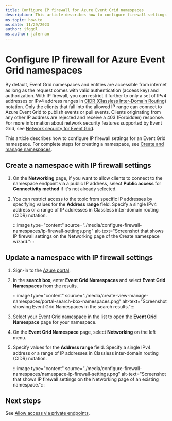 ```yaml
---
title: Configure IP firewall for Azure Event Grid namespaces
description: This article describes how to configure firewall settings for Azure Event Grid namespaces.
ms.topic: how-to
ms.date: 11/29/2023
author: jfggdl
ms.author: jafernan
---
```


# Configure IP firewall for Azure Event Grid namespaces
By default, Event Grid namespaces and entities are accessible from internet as long as the request comes with valid authentication (access key) and authorization. With IP firewall, you can restrict it further to only a set of IPv4 addresses or IPv4 address ranges in [CIDR (Classless Inter-Domain Routing)](https://en.wikipedia.org/wiki/Classless_Inter-Domain_Routing) notation. Only the clients that fall into the allowed IP range can connect to Azure Event Grid to publish events or pull events. Clients originating from any other IP address are rejected and receive a 403 (Forbidden) response. For more information about network security features supported by Event Grid, see [Network security for Event Grid](network-security.md).

This article describes how to configure IP firewall settings for an Event Grid namespace. For complete steps for creating a namespace, see [Create and manage namespaces](create-view-manage-namespaces.md).

## Create a namespace with IP firewall settings

1. On the **Networking** page, if you want to allow clients to connect to the namespace endpoint via a public IP address, select **Public access** for **Connectivity method** if it's not already selected. 
2. You can restrict access to the topic from specific IP addresses by specifying values for the **Address range** field. Specify a single IPv4 address or a range of IP addresses in Classless inter-domain routing (CIDR) notation. 

    :::image type="content" source="./media/configure-firewall-namespaces/ip-firewall-settings.png" alt-text="Screenshot that shows IP firewall settings on the Networking page of the Create namespace wizard.":::

## Update a namespace with IP firewall settings

1. Sign-in to the [Azure portal](https://portal.azure.com).
1. In the **search box**, enter **Event Grid Namespaces** and select **Event Grid Namespaces** from the results.

    :::image type="content" source="./media/create-view-manage-namespaces/portal-search-box-namespaces.png" alt-text="Screenshot showing Event Grid Namespaces in the search results.":::
1. Select your Event Grid namespace in the list to open the **Event Grid Namespace** page for your namespace.
1. On the **Event Grid Namespace** page, select **Networking** on the left menu. 
1. Specify values for the **Address range** field. Specify a single IPv4 address or a range of IP addresses in Classless inter-domain routing (CIDR) notation. 

    :::image type="content" source="./media/configure-firewall-namespaces/namespace-ip-firewall-settings.png" alt-text="Screenshot that shows IP firewall settings on the Networking page of an existing namespace.":::

## Next steps
See [Allow access via private endpoints](configure-private-endpoints-pull.md).
